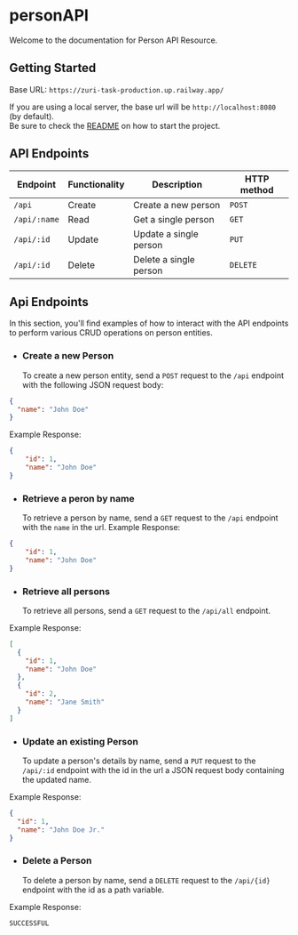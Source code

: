 # personAPI

Welcome to the documentation for Person API Resource.

## Getting Started
Base URL: `https://zuri-task-production.up.railway.app/`

If you are using a local server, the base url will be `http://localhost:8080` (by default).  
Be sure to check the [README](readme.MD) on how to start the project.

## API Endpoints
| Endpoint     | Functionality | Description | HTTP method |
|--------------| --- | --- | --- |
| `/api`       | Create | Create a new person | `POST` |
| `/api/:name` | Read | Get a single person | `GET` |
| `/api/:id`   | Update | Update a single person | `PUT` |
| `/api/:id`   | Delete | Delete a single person | `DELETE` |

## Api Endpoints
In this section, you'll find examples of how to interact with the API endpoints to perform various CRUD operations on person entities.
* ### Create a new Person
  To create a new person entity, send a `POST` request to the `/api` endpoint with the following JSON request body:
```json
{
  "name": "John Doe"
}
```
Example Response:
```json
{
    "id": 1,
    "name": "John Doe"
}
```

* ### Retrieve a peron by name
  To retrieve a person by name, send a `GET` request to the `/api` endpoint with the `name` in the url.
  Example Response:
```json
{
    "id": 1,
    "name": "John Doe"
}
```

* ### Retrieve all persons
  To retrieve all persons, send a `GET` request to the `/api/all` endpoint.

Example Response:
```json
[
  {
    "id": 1,
    "name": "John Doe"
  },
  {
    "id": 2,
    "name": "Jane Smith"
  }
]
```

* ### Update an existing Person
  To update a person's details by name, send a `PUT` request to the `/api/:id` endpoint with the id in the url a JSON request body containing the updated name.

Example Response:
```json
{
  "id": 1,
  "name": "John Doe Jr."
}
```

* ### Delete a Person
  To delete a person by name, send a `DELETE` request to the `/api/{id}` endpoint with the id as a path variable.

Example Response:
```text
SUCCESSFUL
```